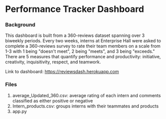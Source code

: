 # Performance Tracker Dashboard

### Background
This dashboard is built from a 360-reviews dataset spanning over 3 biweekly periods. Every two weeks, interns at Enterprise Hall were asked to complete a 360-reviews survey to rate their team members on a scale from 1-3 with 1 being "doesn't meet", 2 being "meets", and 3 being "exceeds." 
There are 5 measures that quantify performance and productivity: initiative, creativity, inquisitivity, respect, and teamwork. 

Link to dashboard: 
https://reviewsdash.herokuapp.com

### Files
1. average_Updated_360.csv: average rating of each intern and comments classified as either positive or negative
2. Intern_products.csv: groups interns with their teammates and products
3. app.py
